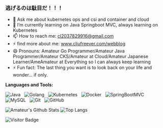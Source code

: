 <!--
**chenliu1993/chenliu1993** is a ✨ _special_ ✨ repository because its `README.md` (this file) appears on your GitHub profile.

Here are some ideas to get you started:

- 🔭 I’m currently working on ...
- 🌱 I’m currently learning ...
- 👯 I’m looking to collaborate on ...
- 🤔 I’m looking for help with ...
- 💬 Ask me about ...
- 📫 How to reach me: 
- 😄 Pronouns: ...
- ⚡ Fun fact: ...
-->

### 逃げるのは駄目だ！！！

- 💬 Ask me about kubernetes ops and csi and container and cloud
- 🌱 I’m currently learning on Java Springboot MVC, always learning on Kubernetes
- 📫 How to reach me: cl2037829916@gmail.com
- ⚡ find more about me: www.cliufreever.com/webblog
- 😄 Pronouns: Amateur Go Programmer/Amateur Java Programmer/Amateur CKS/Amateur at Cloud/Amateur Japanese Learner/AmeAmateur at Everything so I can always keep learning
- ⚡ Fun fact: The last thing you want is to look back on your life and wonder... if only.

**Languages and Tools:** 

![Java](https://img.shields.io/badge/-Java-black?logo=java&style=social)&nbsp;&nbsp;
![Golang](https://img.shields.io/badge/-Golang-black?logo=golang&style=social)&nbsp;&nbsp;
![Kubernetes](https://img.shields.io/badge/-Kubernetes-black?logo=kubernetes&style=social)&nbsp;&nbsp;
![Docker](https://img.shields.io/badge/-Docker-black?logo=docker&style=social)&nbsp;&nbsp;
![SpringBootMVC](https://img.shields.io/badge/-SpringBootMVC-black?logo=spring&style=social)&nbsp;&nbsp;
![MySQL](https://img.shields.io/badge/-MySQL-black?logo=mysql&style=social)&nbsp;&nbsp;
![Git](https://img.shields.io/badge/-Git-black?logo=git&style=social)&nbsp;&nbsp;
![GitHub](https://img.shields.io/badge/-GitHub-black?logo=github&style=social)&nbsp;&nbsp;

![Amateur's Github Stats](https://github-readme-stats.vercel.app/api?username=chenliu1993&count_private=true&show_icons=true&include_all_commits=true)
![Top Langs](https://github-readme-stats.vercel.app/api/top-langs/?username=chenliu1993&hide=TeX&layout=compact)

![Visitor Badge](https://visitor-badge.laobi.icu/badge?page_id=chenliu1993.chenliu1993)
